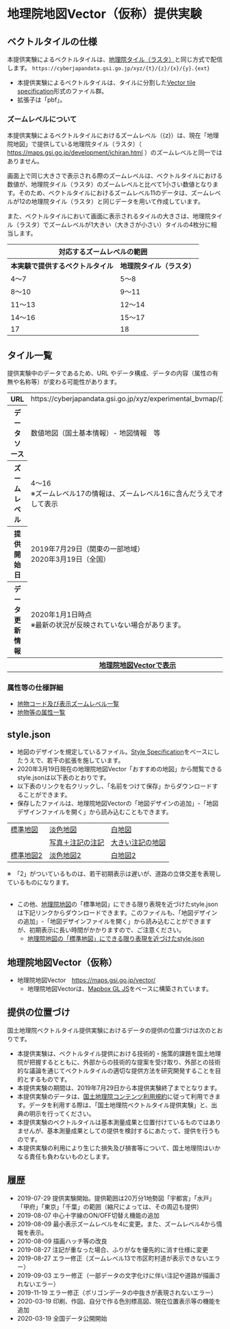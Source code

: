 # 地理院地図Vector（仮称）提供実験

## ベクトルタイルの仕様
本提供実験によるベクトルタイルは、[地理院タイル（ラスタ）](http://maps.gsi.go.jp/development/siyou.html)と同じ方式で配信します。
`https://cyberjapandata.gsi.go.jp/xyz/{t}/{z}/{x}/{y}.{ext}`

* 本提供実験によるベクトルタイルは、タイルに分割した[Vector tile specification](https://github.com/mapbox/vector-tile-spec)形式のファイル群。
* 拡張子は「pbf」。

### ズームレベルについて
本提供実験によるベクトルタイルにおけるズームレベル（{z}）は、現在「地理院地図」で提供している地理院タイル（ラスタ）（ https://maps.gsi.go.jp/development/ichiran.html ）のズームレベルと同一ではありません。

画面上で同じ大きさで表示される際のズームレベルは、ベクトルタイルにおける数値が、地理院タイル（ラスタ）のズームレベルと比べて1小さい数値となります。そのため、ベクトルタイルにおけるズームレベル11のデータは、ズームレベルが12の地理院タイル（ラスタ）と同じデータを用いて作成しています。

また、ベクトルタイルにおいて画面に表示されるタイルの大きさは、地理院タイル（ラスタ）でズームレベルが1大きい（大きさが小さい）タイルの4枚分に相当します。

<table>
	<tr><th colspan="2">対応するズームレベルの範囲</th></tr>
	<tr><th>本実験で提供するベクトルタイル</th><th>地理院タイル（ラスタ）</th></tr>
	<tr><td>4～7</td><td>5～8</td></tr>
	<tr><td>8～10</td><td>9～11</td></tr>
	<tr><td>11～13</td><td>12～14</td></tr>
	<tr><td>14～16</td><td>15～17</td></tr>
	<tr><td>17</td><td>18</td></tr>
</table>

## タイル一覧
提供実験中のデータであるため、URL やデータ構成、データの内容（属性の有無や名称等）が変わる可能性があります。

<table>
	<tr><th>URL</th><td>https://cyberjapandata.gsi.go.jp/xyz/experimental_bvmap/{z}/{x}/{y}.pbf</tr>
	<tr><th class="titletd">データソース</td><td>数値地図（国土基本情報）- 地図情報　等</td></tr>
	<th>ズームレベル</td><td>4～16<br>
	※ズームレベル17の情報は、ズームレベル16に含んだうえでオーバーズームして表示</td></tr>
	<tr><th>提供開始日</td><td>2019年7月29日（関東の一部地域）<br>2020年3月19日（全国）</td></tr>
	<th>データ更新情報</td><td>2020年1月1日時点<br>
	※最新の状況が反映されていない場合があります。</td></tr>
	<tr><th colspan="2"><a href="https://maps.gsi.go.jp/vector/" class="blank">地理院地図Vectorで表示</a></td></tr>
</table>

### 属性等の仕様詳細
* [地物コード及び表示ズームレベル一覧](https://maps.gsi.go.jp/help/pdf/vector/dataspec.pdf)
* [地物等の属性一覧](https://maps.gsi.go.jp/help/pdf/vector/attribute.pdf)

## style.json
* 地図のデザインを規定しているファイル。[Style Specification](https://docs.mapbox.com/mapbox-gl-js/style-spec/)をベースにしたうえで、若干の拡張を施しています。
* 2020年3月19日現在の地理院地図Vector「おすすめの地図」から閲覧できるstyle.jsonは以下表のとおりです。
* 以下表のリンクを右クリックし、「名前をつけて保存」からダウンロードすることができます。
* 保存したファイルは、地理院地図Vectorの「地図デザインの追加」-「地図デザインファイルを開く」から読み込むこともできます。
<table>
	<tr>
		<td><a href="https://maps.gsi.go.jp/vector/data/std.json">標準地図</a></td>
		<td><a href="https://maps.gsi.go.jp/vector/data/pale.json">淡色地図</a></td>
		<td><a href="https://maps.gsi.go.jp/vector/data/blank.json">白地図</a></td>
	</tr>
	<tr>
		<td></td>
		<td><a href="https://maps.gsi.go.jp/vector/data/label.json">写真＋注記の注記</a></td>
		<td><a href="https://maps.gsi.go.jp/vector/data/llabel.json">大きい注記の地図</a></td>
	</tr>
	<tr>
		<td><a href="https://maps.gsi.go.jp/vector/data/std2.json">標準地図2</a></td>
		<td><a href="https://maps.gsi.go.jp/vector/data/pale2.json">淡色地図2</a></td>
		<td><a href="https://maps.gsi.go.jp/vector/data/blank2.json">白地図2</a></td>
	</tr>
</table>
※　「2」がついているものは、若干初期表示は遅いが、道路の立体交差を表現しているものになります。<br><br>

* この他、[地理院地図](https://maps.gsi.go.jp)の「標準地図」にできる限り表現を近づけたstyle.jsonは下記リンクからダウンロードできます。このファイルも、「地図デザインの追加」-「地図デザインファイルを開く」から読み込むことができますが、初期表示に長い時間がかかりますので、ご注意ください。
  * [地理院地図の「標準地図」にできる限り表現を近づけたstyle.json]( https://maps.gsi.go.jp/vector/data/std3.json)

## 地理院地図Vector（仮称）
- 地理院地図Vector　https://maps.gsi.go.jp/vector/
  * 地理院地図Vectorは、[Mapbox GL JS](https://github.com/mapbox/mapbox-gl-js)をベースに構築されています。
  
## 提供の位置づけ
国土地理院ベクトルタイル提供実験におけるデータの提供の位置づけは次のとおりです。
- 本提供実験は、ベクトルタイル提供における技術的・施策的課題を国土地理院が把握するとともに、外部からの技術的な提案を受け取り、外部との技術的な議論を通じてベクトルタイルの適切な提供方法を研究開発することを目的とするものです。
- 本提供実験の期間は、2019年7月29日から本提供実験終了までとなります。
- 本提供実験のデータは、[国土地理院コンテンツ利用規約](http://www.gsi.go.jp/kikakuchousei/kikakuchousei40182.html)に従って利用できます。データを利用する際は、「国土地理院ベクトルタイル提供実験」と、出典の明示を行ってください。
- 本提供実験のベクトルタイルは基本測量成果と位置付けているものではありませんが、基本測量成果としての提供を検討するにあたって、提供を行うものです。
- 本提供実験の利用により生じた損失及び損害等について、国土地理院はいかなる責任も負わないものとします。

## 履歴
- 2019-07-29 提供実験開始。提供範囲は20万分1地勢図「宇都宮」「水戸」「甲府」「東京」「千葉」の範囲（縮尺によっては、その周辺も提供）
- 2019-08-07 中心十字線のON/OFF切替え機能の追加
- 2019-08-09 最小表示ズームレベルを4に変更。また、ズームレベル4から情報を表示。
- 2010-08-09 描画ハッチ等の改良
- 2019-08-27 注記が重なった場合、ふりがなを優先的に消す仕様に変更
- 2019-08-27 エラー修正（ズームレベル13で市区町村道が表示できないエラー）
- 2019-09-03 エラー修正（一部データの文字化けに伴い注記や道路が描画されないエラー）
- 2019-11-19 エラー修正（ポリゴンデータの中抜きが表現されないエラー）
- 2020-03-19 印刷、作図、自分で作る色別標高図、現在位置表示等の機能を追加
- 2020-03-19 全国データ公開開始
